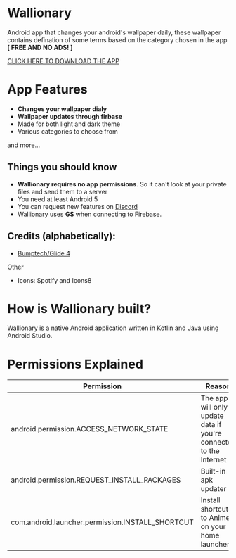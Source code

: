 # Wallionary
Android app that changes your android's wallpaper daily, these wallpaper contains defination of some terms based on the category chosen in the app **[ FREE AND NO ADS! ]**

[CLICK HERE TO DOWNLOAD THE APP](https://github.com/octopols/wallionary/releases/download/release/beta1.apk)

# App Features

* **Changes your wallpaper dialy**
* **Wallpaper updates through firbase**
* Made for both light and dark theme
* Various categories to choose from


and more...


## Things you should know

* **Wallionary requires no app permissions**. So it can't look at your private files and send them to a server
* You need at least Android 5
* You can request new features on [Discord](https://discord.gg/CuzTyTx)
* Wallionary uses **GS** when connecting to Firebase.

## Credits (alphabetically):

* [Bumptech/Glide 4](https://github.com/bumptech/glide)

Other

* Icons: Spotify and Icons8

# How is Wallionary built?

Wallionary is a native Android application written in Kotlin and Java using Android Studio.

# Permissions Explained

| Permission  | Reason | Required |
| ------------- | ------------- | ------------- |
| android.permission.ACCESS_NETWORK_STATE  | The app will only update data if you're connected to the Internet | Yes
| android.permission.REQUEST_INSTALL_PACKAGES  | Built-in apk updater | No
| com.android.launcher.permission.INSTALL_SHORTCUT  | Install shortcuts to Anime on your home launcher | No

